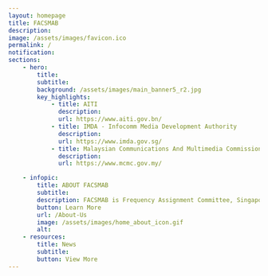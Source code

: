 ```yaml
---
layout: homepage
title: FACSMAB
description: 
image: /assets/images/favicon.ico
permalink: /
notification: 
sections:
    - hero:
        title: 
        subtitle: 
        background: /assets/images/main_banner5_r2.jpg
        key_highlights:
            - title: AITI
              description: 
              url: https://www.aiti.gov.bn/
            - title: IMDA - Infocomm Media Development Authority
              description: 
              url: https://www.imda.gov.sg/
            - title: Malaysian Communications And Multimedia Commission (MCMC) | Suruhanjaya Komunikasi dan Multimedia Malaysia (SKMM) - Home
              description: 
              url: https://www.mcmc.gov.my/

    - infopic:
        title: ABOUT FACSMAB
        subtitle: 
        description: FACSMAB is Frequency Assignment Committee, Singapore, Malaysia And Brunei Darussalam. The objective of the committee is to manage coordination of radio spectrum at the border areas of Brunei Darussalam, Malaysia and Singapore since 1948.
        button: Learn More
        url: /About-Us
        image: /assets/images/home_about_icon.gif
        alt: 
    - resources:
        title: News
        subtitle:
        button: View More
---
```

